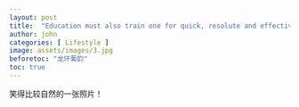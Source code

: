 ```yaml
---
layout: post
title:  "Education must also train one for quick, resolute and effective thinking."
author: john
categories: [ Lifestyle ]
image: assets/images/3.jpg
beforetoc: "龙环葡韵"
toc: true
---
```

  
笑得比较自然的一张照片！
